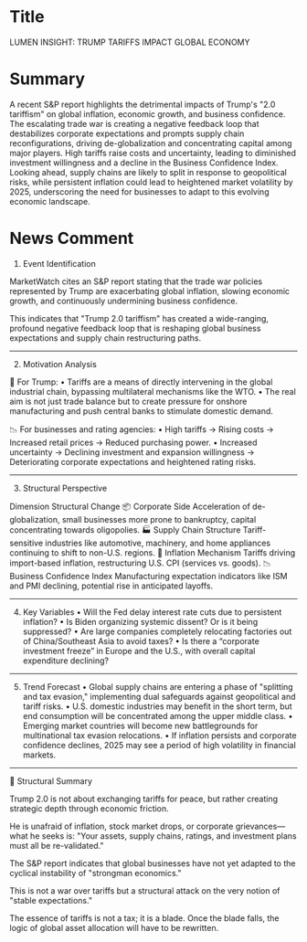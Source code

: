 # Title
LUMEN INSIGHT: TRUMP TARIFFS IMPACT GLOBAL ECONOMY

# Summary
A recent S&P report highlights the detrimental impacts of Trump's "2.0 tariffism" on global inflation, economic growth, and business confidence. The escalating trade war is creating a negative feedback loop that destabilizes corporate expectations and prompts supply chain reconfigurations, driving de-globalization and concentrating capital among major players. High tariffs raise costs and uncertainty, leading to diminished investment willingness and a decline in the Business Confidence Index. Looking ahead, supply chains are likely to split in response to geopolitical risks, while persistent inflation could lead to heightened market volatility by 2025, underscoring the need for businesses to adapt to this evolving economic landscape.

# News Comment
1. Event Identification

MarketWatch cites an S&P report stating that the trade war policies represented by Trump are exacerbating global inflation, slowing economic growth, and continuously undermining business confidence. 

This indicates that "Trump 2.0 tariffism" has created a wide-ranging, profound negative feedback loop that is reshaping global business expectations and supply chain restructuring paths.

---

2. Motivation Analysis

🧱 For Trump:
   • Tariffs are a means of directly intervening in the global industrial chain, bypassing multilateral mechanisms like the WTO.
   • The real aim is not just trade balance but to create pressure for onshore manufacturing and push central banks to stimulate domestic demand.

📉 For businesses and rating agencies:
   • High tariffs → Rising costs → Increased retail prices → Reduced purchasing power.
   • Increased uncertainty → Declining investment and expansion willingness → Deteriorating corporate expectations and heightened rating risks.

---

3. Structural Perspective

Dimension   Structural Change
📦 Corporate Side   Acceleration of de-globalization, small businesses more prone to bankruptcy, capital concentrating towards oligopolies.
🏭 Supply Chain Structure   Tariff-sensitive industries like automotive, machinery, and home appliances continuing to shift to non-U.S. regions.
💸 Inflation Mechanism   Tariffs driving import-based inflation, restructuring U.S. CPI (services vs. goods).
📉 Business Confidence Index   Manufacturing expectation indicators like ISM and PMI declining, potential rise in anticipated layoffs.

---

4. Key Variables
   • Will the Fed delay interest rate cuts due to persistent inflation?
   • Is Biden organizing systemic dissent? Or is it being suppressed?
   • Are large companies completely relocating factories out of China/Southeast Asia to avoid taxes?
   • Is there a “corporate investment freeze” in Europe and the U.S., with overall capital expenditure declining?

---

5. Trend Forecast
   • Global supply chains are entering a phase of "splitting and tax evasion," implementing dual safeguards against geopolitical and tariff risks.
   • U.S. domestic industries may benefit in the short term, but end consumption will be concentrated among the upper middle class.
   • Emerging market countries will become new battlegrounds for multinational tax evasion relocations.
   • If inflation persists and corporate confidence declines, 2025 may see a period of high volatility in financial markets.

---

📌 Structural Summary

Trump 2.0 is not about exchanging tariffs for peace, but rather creating strategic depth through economic friction.

He is unafraid of inflation, stock market drops, or corporate grievances—what he seeks is: "Your assets, supply chains, ratings, and investment plans must all be re-validated."

The S&P report indicates that global businesses have not yet adapted to the cyclical instability of "strongman economics."

This is not a war over tariffs but a structural attack on the very notion of "stable expectations."

The essence of tariffs is not a tax; it is a blade. Once the blade falls, the logic of global asset allocation will have to be rewritten.
